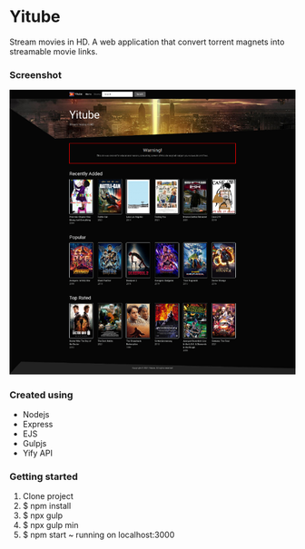 # Yitube

Stream movies in HD. A web application that convert torrent magnets into streamable movie links.

### Screenshot

![Screenshot](https://raw.githubusercontent.com/mnchabeleng/Yitube/master/public/img/screenshot.png)

### Created using

- Nodejs
- Express
- EJS
- Gulpjs
- Yify API

### Getting started

1. Clone project
2. $ npm install
3. $ npx gulp
4. $ npx gulp min
5. $ npm start ~ running on localhost:3000